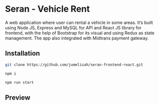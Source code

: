 # Seran - Vehicle Rent

A web application where user can rental a vehicle in some areas. It’s built using Node JS, Express and MySQL for API and React JS library for frontend, with the help of Bootstrap for its visual and using Redux as state management. The app also integrated with Midtrans payment gateway.

## Installation

```sh
git clone https://github.com/jumelisah/seran-frontend-react.git
```
```sh
npm i
```
```sh
npm run start
```

## Preview


